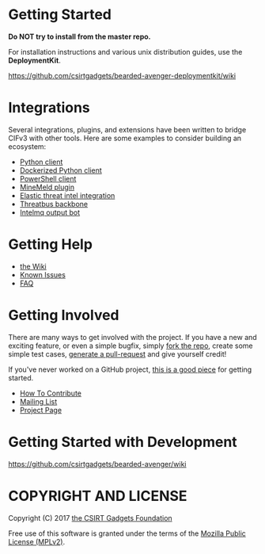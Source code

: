 # Getting Started
**Do NOT try to install from the master repo.**

For installation instructions and various unix distribution guides, use the **DeploymentKit**.

https://github.com/csirtgadgets/bearded-avenger-deploymentkit/wiki

# Integrations
Several integrations, plugins, and extensions have been written to bridge CIFv3 with other tools. Here are some examples to consider building an ecosystem:

* [Python client](https://github.com/csirtgadgets/cifsdk-py-v3)
* [Dockerized Python client](https://hub.docker.com/r/renisac/cifv3-cli)
* [PowerShell client](https://github.com/renisac/CIF3-pwsh)
* [MineMeld plugin](https://github.com/renisac/CIFv3-Minemeld)
* [Elastic threat intel integration](https://github.com/elastic/integrations/tree/main/packages/ti_cif3)
* [Threatbus backbone](https://github.com/tenzir/threatbus/tree/main/plugins/apps/threatbus_cif3)
* [Intelmq output bot](https://github.com/certtools/intelmq/pull/2244)

# Getting Help
 * [the Wiki](https://github.com/csirtgadgets/bearded-avenger-deploymentkit/wiki)
 * [Known Issues](https://github.com/csirtgadgets/bearded-avenger/issues?labels=bug&state=open) 
 * [FAQ](https://github.com/csirtgadgets/bearded-avenger-deploymentkit/wiki/FAQ)

# Getting Involved
There are many ways to get involved with the project. If you have a new and exciting feature, or even a simple bugfix, simply [fork the repo](https://help.github.com/articles/fork-a-repo), create some simple test cases, [generate a pull-request](https://help.github.com/articles/using-pull-requests) and give yourself credit!

If you've never worked on a GitHub project, [this is a good piece](https://guides.github.com/activities/contributing-to-open-source) for getting started.

* [How To Contribute](contributing.md)  
* [Mailing List](https://groups.google.com/forum/#!forum/ci-framework)  
* [Project Page](http://csirtgadgets.org/collective-intelligence-framework/)

# Getting Started with Development

https://github.com/csirtgadgets/bearded-avenger/wiki

# COPYRIGHT AND LICENSE

Copyright (C) 2017 [the CSIRT Gadgets Foundation](http://csirtgadgets.org)

Free use of this software is granted under the terms of the [Mozilla Public License (MPLv2)](https://www.mozilla.org/en-US/MPL/2.0/).

